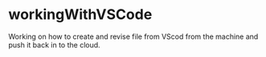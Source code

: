 # workingWithVSCode
Working on how to create and revise file from VScod from the machine and push it back in to the cloud.
